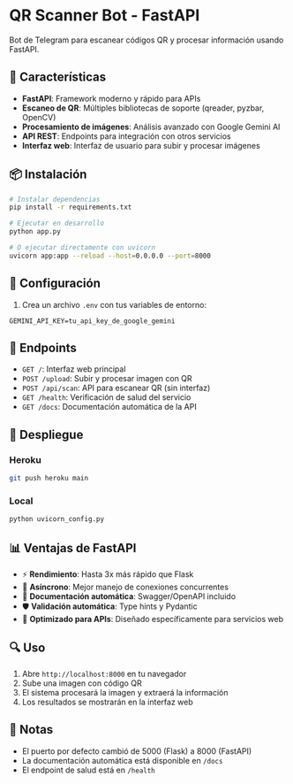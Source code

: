 # QR Scanner Bot - FastAPI

Bot de Telegram para escanear códigos QR y procesar información usando FastAPI.

## 🚀 Características

- **FastAPI**: Framework moderno y rápido para APIs
- **Escaneo de QR**: Múltiples bibliotecas de soporte (qreader, pyzbar, OpenCV)
- **Procesamiento de imágenes**: Análisis avanzado con Google Gemini AI
- **API REST**: Endpoints para integración con otros servicios
- **Interfaz web**: Interfaz de usuario para subir y procesar imágenes

## 📦 Instalación

```bash
# Instalar dependencias
pip install -r requirements.txt

# Ejecutar en desarrollo
python app.py

# O ejecutar directamente con uvicorn
uvicorn app:app --reload --host=0.0.0.0 --port=8000
```

## 🔧 Configuración

1. Crea un archivo `.env` con tus variables de entorno:
```env
GEMINI_API_KEY=tu_api_key_de_google_gemini
```

## 📡 Endpoints

- `GET /`: Interfaz web principal
- `POST /upload`: Subir y procesar imagen con QR
- `POST /api/scan`: API para escanear QR (sin interfaz)
- `GET /health`: Verificación de salud del servicio
- `GET /docs`: Documentación automática de la API

## 🚀 Despliegue

### Heroku
```bash
git push heroku main
```

### Local
```bash
python uvicorn_config.py
```

## 📊 Ventajas de FastAPI

- ⚡ **Rendimiento**: Hasta 3x más rápido que Flask
- 🔄 **Asíncrono**: Mejor manejo de conexiones concurrentes
- 📝 **Documentación automática**: Swagger/OpenAPI incluido
- 🛡️ **Validación automática**: Type hints y Pydantic
- 🎯 **Optimizado para APIs**: Diseñado específicamente para servicios web

## 🔍 Uso

1. Abre `http://localhost:8000` en tu navegador
2. Sube una imagen con código QR
3. El sistema procesará la imagen y extraerá la información
4. Los resultados se mostrarán en la interfaz web

## 📝 Notas

- El puerto por defecto cambió de 5000 (Flask) a 8000 (FastAPI)
- La documentación automática está disponible en `/docs`
- El endpoint de salud está en `/health`
